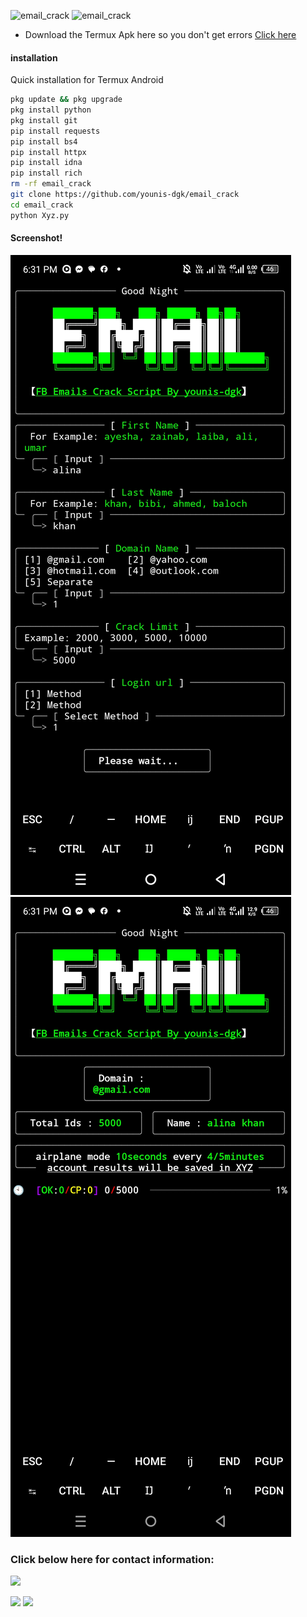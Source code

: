 <img title="email_crack" src="https://img.shields.io/badge/CODENAME%20-email_crack-SCRIPT?colorA=black&colorB=darkred&style=for-the-badge"> <img title="email_crack" src="https://img.shields.io/badge/VERSION%20-2.0.1-SCRIPT?colorA=black&colorB=darkred&style=for-the-badge"> 

- Download the Termux Apk here so you don't get errors <a href="https://f-droid.org/repo/com.termux_118.apk">Click here</a>

#### installation
Quick installation for Termux Android
````bash
pkg update && pkg upgrade
pkg install python
pkg install git
pip install requests
pip install bs4
pip install httpx
pip install idna
pip install rich
rm -rf email_crack
git clone https://github.com/younis-dgk/email_crack
cd email_crack
python Xyz.py
````

#### Screenshot!
<img src="https://github.com/younis-dgk/email_crack/blob/main/images/G1.jpg" />
<img src="https://github.com/younis-dgk/email_crack/blob/main/images/G2.jpg" />


<h3 align="left">Click below here for contact information:</h3>

[![](https://img.shields.io/badge/Github-black?logo=Github&logoColor=black&labelColor=white)](https://github.com/younis-dgk)


[![](https://img.shields.io/badge/Facebook-blue?logo=Facebook&logoColor=blue&labelColor=white)](https://www.facebook.com/YounisDgk)
[![](https://img.shields.io/badge/Whatsapp-CHAT-red?logo=Whatsapp&logoColor=Brightgreen&labelColor=white)](https://wa.me/923404708884?text=Hello+MR+Younis🔥+)
